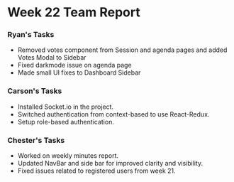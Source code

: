# Week 22 Team Report

### Ryan's Tasks

- Removed votes component from Session and agenda pages and added Votes Modal to Sidebar
- Fixed darkmode issue on agenda page
- Made small UI fixes to Dashboard Sidebar

### Carson's Tasks

- Installed Socket.io in the project.
- Switched authentication from context-based to use React-Redux.
- Setup role-based authentication.

### Chester's Tasks

- Worked on weekly minutes report.
- Updated NavBar and side bar for improved clarity and visibility.
- Fixed issues related to registered users from week 21.